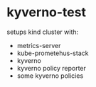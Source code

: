 # kyverno-test

setups kind cluster with:

* metrics-server
* kube-prometehus-stack
* kyverno
* kyverno policy reporter
* some kyverno policies
